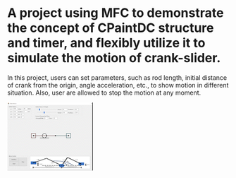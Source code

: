 # A project using MFC to demonstrate the concept of CPaintDC structure and timer, and flexibly utilize it to simulate the motion of crank-slider.
In this project, users can set parameters, such as rod length, initial distance of crank from the origin, angle acceleration, etc., to show motion in different situation.
Also, user are allowed to stop the motion at any moment.

![image](https://github.com/DennisLiu1993/Slider_Motion_Simulation_MFC/blob/main/Demo.gif)
